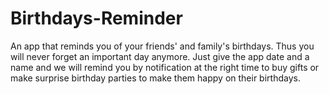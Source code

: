 # Birthdays-Reminder
An app that reminds you of your friends' and family's birthdays. Thus you will never forget an important day anymore. Just give the app date and a name and we will remind you by notification at the right time to buy gifts or make surprise birthday parties to make them happy on their birthdays.
